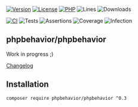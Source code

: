 [![Version](https://img.shields.io/badge/version-0.3.0-4B9081.svg)](https://github.com/phpbehavior/phpbehavior/tree/0.3.0)
[![License](https://poser.pugx.org/phpbehavior/phpbehavior/license)](https://github.com/phpbehavior/phpbehavior/blob/master/LICENSE)
[![PHP](https://img.shields.io/badge/php-^7.4||^8.0-blue.svg)](https://php.net)
![Lines](https://img.shields.io/badge/code%20lines-1,714-blue.svg)
![Downloads](https://poser.pugx.org/phpbehavior/phpbehavior/downloads)

[![CI](https://github.com/phpbehavior/phpbehavior/actions/workflows/ci.yml/badge.svg?branch=master)](https://github.com/phpbehavior/phpbehavior/actions/workflows/ci.yml)
![Tests](https://img.shields.io/badge/tests-12-blue.svg)
![Assertions](https://img.shields.io/badge/assertions-13-blue.svg)
![Coverage](https://img.shields.io/badge/coverage-90%25-success.svg)
![Infection](https://img.shields.io/badge/infection-6%25-success.svg)

## phpbehavior/phpbehavior

Work in progress ;)

[Changelog](changelog.md)

## Installation

```
composer require phpbehavior/phpbehavior ^0.3
```

